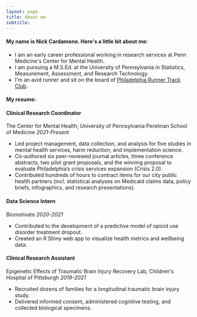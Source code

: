 ```yaml
---
layout: page
title: About me
subtitle: 
---
```


#### My name is Nick Cardamone. Here's a little bit about me:
- I am an early career professional working in research services at Penn Medicine's Center for Mental Health.
- I am pursuing a M.S.Ed. at the University of Pennsylvania in Statistics, Measurement, Assessment, and Research Technology.
- I'm an avid runner and sit on the board of [Philadelphia Runner Track Club](https://www.philadelphiarunnertrackclub.com/).

#### My resume:

#### Clinical Research Coordinator
The Center for Mental Health, University of Pennsylvania Perelman School of Medicine 
_2021-Present_
* Led project management, data collection, and analysis for five studies in mental health services, harm reduction, and implementation science.
* Co-authored six peer-reviewed journal articles, three conference abstracts, two pilot grant proposals, and the winning proposal to evaluate Philadelphia’s crisis services expansion (Crisis 2.0).
* Contributed hundreds of hours to contract items for our city public health partners (incl. statistical analyses on Medicaid claims data, policy briefs, infographics, and research presentations).

#### Data Science Intern
Biomotivate 
_2020-2021_ 
* Contributed to the development of a predictive model of opioid use disorder treatment dropout.
* Created an R Shiny web app to visualize health metrics and wellbeing data.

#### Clinical Research Assistant
Epigenetic Effects of Traumatic Brain Injury Recovery Lab, Children's Hospital of Pittsburgh 
_2019-2021_
* Recruited dozens of families for a longitudinal traumatic brain injury study.
* Delivered informed consent, administered cognitive testing, and collected biological specimens.

